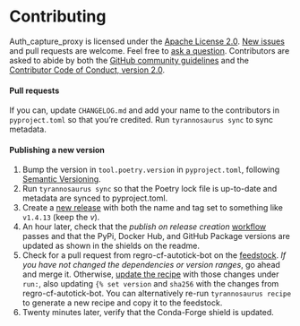 # Contributing

Auth_capture_proxy is licensed under the [Apache License 2.0](https://spdx.org/licenses/Apache-2.0.html).
[New issues](https://github.com/alandtse/auth_capture_proxy/issues) and pull requests are welcome.
Feel free to [ask a question](https://github.com/alandtse/auth_capture_proxy/issues/new?assignees=&labels=kind%3A+question&template=question.md).
Contributors are asked to abide by both the [GitHub community guidelines](https://docs.github.com/en/github/site-policy/github-community-guidelines)
and the [Contributor Code of Conduct, version 2.0](https://github.com/alandtse/auth_capture_proxy/blob/main/CODE_OF_CONDUCT.md).

#### Pull requests

If you can, update `CHANGELOG.md` and add your name to the contributors in `pyproject.toml`
so that you’re credited. Run `tyrannosaurus sync` to sync metadata.

#### Publishing a new version

1. Bump the version in `tool.poetry.version` in `pyproject.toml`, following
   [Semantic Versioning](https://semver.org/spec/v2.0.0.html).
2. Run `tyrannosaurus sync` so that the Poetry lock file is up-to-date
   and metadata are synced to pyproject.toml.
3. Create a [new release](https://github.com/dmyersturnbull/tyrannosaurus/releases/new)
   with both the name and tag set to something like `v1.4.13` (keep the _v_).
4. An hour later, check that the _publish on release creation_
   [workflow](https://github.com/alandtse/auth_capture_proxy/actions) passes
   and that the PyPi, Docker Hub, and GitHub Package versions are updated as shown in the
   shields on the readme.
5. Check for a pull request from regro-cf-autotick-bot on the
   [feedstock](https://github.com/conda-forge/auth_capture_proxy-feedstock).
   _If you have not changed the dependencies or version ranges_, go ahead and merge it.
   Otherwise, [update the recipe](https://github.com/conda-forge/auth_capture_proxy-feedstock/edit/master/recipe/meta.yaml)
   with those changes under `run:`, also updating `{% set version` and `sha256` with the
   changes from regro-cf-autotick-bot. You can alternatively re-run `tyrannosaurus recipe`
   to generate a new recipe and copy it to the feedstock.
6. Twenty minutes later, verify that the Conda-Forge shield is updated.
